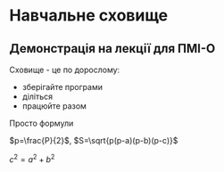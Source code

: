 # Навчальне сховище
## Демонстрація на лекції для ПМІ-О

Сховище - це по дорослому:
- зберігайте програми
- діліться
- працюйте разом

Просто формули

$p=\frac{P}{2}$, $S=\sqrt{p(p-a)(p-b)(p-c)}$

$c^2 = a^2 + b^2$

